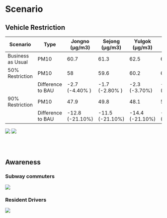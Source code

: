 # Scenario
## Vehicle Restriction
| Scenario          	| Type              	| Jongno (µg/m3) 	| Sejong (µg/m3) 	| Yulgok (µg/m3) 	| Samil (µg/m3)   	| Pirun (µg/m3)  	|
|-------------------	|-------------------	|----------------	|----------------	|----------------	|---------	|---------	|
| Business as Usual 	| PM10              	| 60.7           	| 61.3           	| 62.5           	| 62.4    	| 63.6    	|
| 50% Restriction   	| PM10              	| 58             	| 59.6           	| 60.2           	| 61.2    	| 61.3    	|
|                   	| Difference to BAU 	| -2.7 (-4.40% )          	| -1.7 (-2.80% )           	| -2.3 (-3.70%)           	| -1.2  (-1.90%)   	| -2.3 (-3.60%)    	|
| 90% Restriction   	| PM10              	| 47.9           	| 49.8           	| 48.1           	| 51      	| 47.9    	|
|                   	| Difference to BAU 	| -12.8 (-21.10%)           	| -11.5 (-21.10%)          	| -14.4  (-21.10%)         	| -11.4 (-21.10%)   	| -15.7 (-21.10%)   	|


![](https://i.imgur.com/Jbwz2jw.png)
![](https://i.imgur.com/kc8QYmp.png)

<br><br>

## Awareness
### Subway commuters

![](https://i.imgur.com/afBVJas.png)

### Resident Drivers

![](https://i.imgur.com/9FI8LXF.png)


<!--
## Health Distribution

In terms of health distribution, subway commuters experienced a sudden health decline between January 16th and 30th, and maintained until the end of the simulation. The great decline was due to the elevation of PM<sub>10</sub> that exceeded 100µg/m<sup>3</sup> about 2-3 days that did not happen in early January. The density of the curve varies can be seen by dates, but in fact varies by whether the agents are outdoors when PM<sub>10</sub> exceeds 100µg/m<sup>3</sup>. For example, the agents health on February 26th and March 12th is distributed across 0-110. 

![HC_Employees](https://i.imgur.com/j9FXvrb.png)

![HC_Drivers](https://i.imgur.com/aQdJcnE.png)
-->


<br><br>


